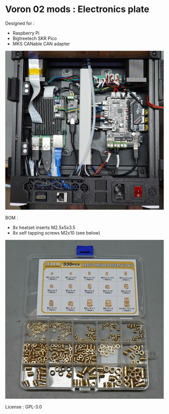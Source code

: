 # Voron 02 mods : Electronics plate

Designed for :

- Raspberry Pi
- Bigtreetech SKR Pico
- MKS CANable CAN adapter

![](https://github.com/yet-another-average-joe/Voron-0.2-mods/blob/main/Electronics_Plate/images/Electronics.JPG)

BOM :

- 8x heatset inserts M2.5x5x3.5
- 8x self tapping screws M2x10 (see below)

![](https://github.com/yet-another-average-joe/Voron-0.2-mods/blob/main/Electronics_Plate/images/Inserts.JPG)

License : GPL-3.0
